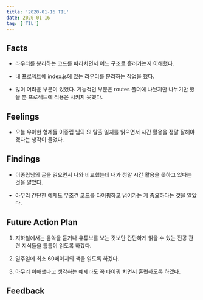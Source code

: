 ```yaml
---
title: '2020-01-16 TIL'
date: 2020-01-16
tag: ['TIL']
---
```


## Facts

- 라우터를 분리하는 코드를 따라치면서 어느 구조로 흘러가는지 이해했다.

- 내 프로젝트에 index.js에 있는 라우터를 분리하는 작업을 했다.

- 많이 어려운 부분이 있었다. 기능적인 부분은 routes 폴더에 나눴지만 나누기만 했을 뿐 프로젝트에 적용은 시키지 못했다.

## Feelings

- 오늘 우아한 형제들 이종립 님의 SI 탈출 일지를 읽으면서 시간 활용을 정말 잘해야겠다는 생각이 들었다.

## Findings

- 이종립님의 글을 읽으면서 나와 비교했는데 내가 정말 시간 활용을 못하고 있다는 것을 알았다.

- 아무리 간단한 예제도 무조건 코드를 타이핑하고 넘어가는 게 중요하다는 것을 알았다.

## Future Action Plan

1. 지하철에서는 음악을 듣거나 유튜브를 보는 것보단 간단하게 읽을 수 있는 전공 관련 지식들을 틈틈이 읽도록 하겠다.

2. 일주일에 최소 60페이지의 책을 읽도록 하겠다.

3. 아무리 이해했다고 생각하는 예제라도 꼭 타이핑 치면서 훈련하도록 하겠다.

## Feedback
